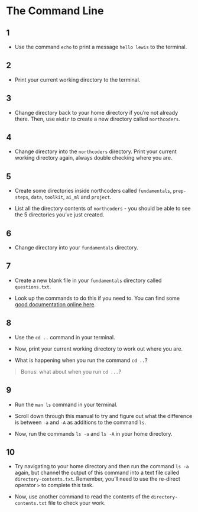 # The Command Line

## 1

- Use the command `echo` to print a message `hello lewis` to the terminal.

## 2

- Print your current working directory to the terminal.

## 3

- Change directory back to your home directory if you’re not already there. Then, use `mkdir` to create a new directory called `northcoders`.

## 4

- Change directory into the `northcoders` directory. Print your current working directory again, always double checking where you are.

## 5

- Create some directories inside northcoders called `fundamentals`, `prep-steps`, `data`, `toolkit`, `ai_ml` and `project`.

- List all the directory contents of `northcoders` - you should be able to see the 5 directories you’ve just created.

## 6

- Change directory into your `fundamentals` directory.

## 7

- Create a new blank file in your `fundamentals` directory called `questions.txt`.

- Look up the commands to do this if you need to. You can find some [good documentation online here](https://oliverelliott.org/post/commandline/).

## 8

- Use the `cd ..` command in your terminal.

- Now, print your current working directory to work out where you are.

- What is happening when you run the command `cd ..`?

> Bonus: what about when you run `cd ...`?

## 9

- Run the `man ls` command in your terminal.

- Scroll down through this manual to try and figure out what the difference is between `-a` and `-A` as additions to the command `ls`.

- Now, run the commands `ls -a` and `ls -A` in your home directory.

## 10

- Try navigating to your home directory and then run the command `ls -a` again, but channel the output of this command into a text file called `directory-contents.txt`. Remember, you’ll need to use the re-direct operator `>` to complete this task.

- Now, use another command to read the contents of the `directory-contents.txt` file to check your work.
